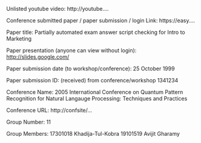 Unlisted youtube video:
http://youtube....

Conference submitted paper / paper submission / login Link:
https://easy....

Paper title:
Partially automated exam answer script checking for Intro to Marketing

Paper presentation (anyone can view without login):
http://slides.google.com/

Paper submission date (to workshop/conference):
25 October 1999

Paper submission ID: (received) from conference/workshop
1341234

Conference Name:
2005 International Conference on Quantum Pattern Recognition for Natural Langauge Processing: Techniques and Practices

Conference URL:
http://confsite/...

Group Number:
11

Group Members:
17301018 Khadija-Tul-Kobra
19101519 Avijit Gharamy
